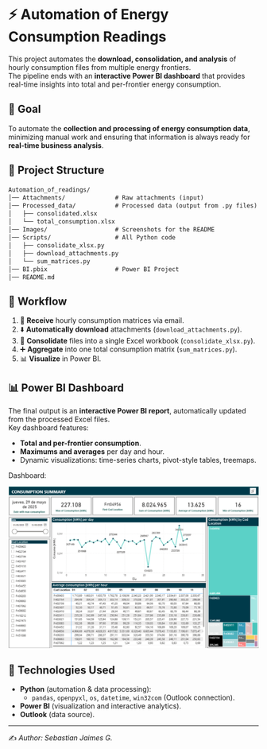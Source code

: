# ⚡ Automation of Energy Consumption Readings

This project automates the **download, consolidation, and analysis** of hourly consumption files from multiple energy frontiers.  
The pipeline ends with an **interactive Power BI dashboard** that provides real-time insights into total and per-frontier energy consumption.

## 🎯 Goal

To automate the **collection and processing of energy consumption data**, minimizing manual work and ensuring that information is always ready for **real-time business analysis**.

## 📂 Project Structure

```
Automation_of_readings/
│── Attachments/              # Raw attachments (input)
│── Processed_data/           # Processed data (output from .py files)                  
│   ├── consolidated.xlsx
│   └── total_consumption.xlsx
│── Images/                   # Screenshots for the README
│── Scripts/                  # All Python code
│   ├── consolidate_xlsx.py
│   ├── download_attachments.py
│   └── sum_matrices.py
│── BI.pbix                   # Power BI Project
│── README.md
```

## 📌 Workflow

1. 📧 **Receive** hourly consumption matrices via email.  
2. ⬇️ **Automatically download** attachments (`download_attachments.py`).  
3. 📑 **Consolidate** files into a single Excel workbook (`consolidate_xlsx.py`).  
4. ➕ **Aggregate** into one total consumption matrix (`sum_matrices.py`).  
5. 📊 **Visualize** in Power BI.  

## 📊 Power BI Dashboard

The final output is an **interactive Power BI report**, automatically updated from the processed Excel files.  
Key dashboard features:  

- **Total and per-frontier consumption**.  
- **Maximums and averages** per day and hour.  
- Dynamic visualizations: time-series charts, pivot-style tables, treemaps.  

 Dashboard:  

![Power BI Dashboard](./Images/Dashboard.png)

## 🚀 Technologies Used

- **Python** (automation & data processing):  
  - `pandas`, `openpyxl`, `os`, `datetime`, `win32com` (Outlook connection).  
- **Power BI** (visualization and interactive analytics).  
- **Outlook** (data source).  

---

✍️ *Author: Sebastian Jaimes G.*
